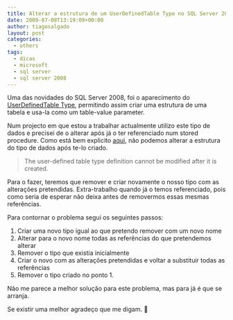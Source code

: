 ```yaml
---
title: Alterar a estrutura de um UserDefinedTable Type no SQL Server 2008
date: 2009-07-08T13:19:09+00:00
author: tiagosalgado
layout: post
categories:
  - others
tags:
  - dicas
  - microsoft
  - sql server
  - sql server 2008
---
```

Uma das novidades do SQL Server 2008, foi o aparecimento do <a href="http://technet.microsoft.com/en-us/library/bb522526.aspx" target="_blank">UserDefinedTable Type</a>, permitindo assim criar uma estrutura de uma tabela e usa-la como um table-value parameter.

Num projecto em que estou a trabalhar actualmente utilizo este tipo de dados e precisei de o alterar após já o ter referenciado num stored procedure. Como está bem explicito <a href="http://technet.microsoft.com/en-us/library/bb522526.aspx" target="_blank">aqui</a>, não podemos alterar a estrutura do tipo de dados após te-lo criado.

> The user-defined table type definition cannot be modified after it is created.

Para o fazer, teremos que remover e criar novamente o nosso tipo com as alterações pretendidas. Extra-trabalho quando já o temos referenciado, pois como seria de esperar não deixa antes de removermos essas mesmas referências.

Para contornar o problema segui os seguintes passos:

  1. Criar uma novo tipo igual ao que pretendo remover com um novo nome
  2. Alterar para o novo nome todas as referências do que pretendemos alterar
  3. Remover o tipo que existia inicialmente
  4. Criar o novo com as alterações pretendidas e voltar a substituir todas as referências
  5. Remover o tipo criado no ponto 1.

Não me parece a melhor solução para este problema, mas para já é que se arranja.

Se existir uma melhor agradeço que me digam. 🙂

>